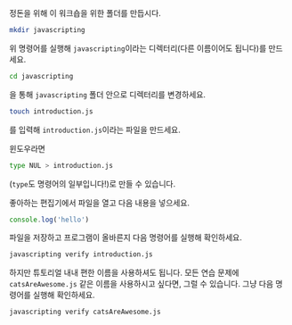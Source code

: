 정돈을 위해 이 워크숍을 위한 폴더를 만듭시다.

```bash
mkdir javascripting
```

위 명령어를 실행해 `javascripting`이라는 디렉터리(다른 이름이어도 됩니다)를 만드세요.

```bash
cd javascripting
```

을 통해 `javascripting` 폴더 안으로 디렉터리를 변경하세요.

```bash
touch introduction.js
```

를 입력해 `introduction.js`이라는 파일을 만드세요.

윈도우라면

```bash
type NUL > introduction.js
```

(`type`도 명령어의 일부입니다!)로 만들 수 있습니다.

좋아하는 편집기에서 파일을 열고 다음 내용을 넣으세요.

```js
console.log('hello')
```

파일을 저장하고 프로그램이 올바른지 다음 명령어를 실행해 확인하세요.

```bash
javascripting verify introduction.js
```

하지만 튜토리얼 내내 편한 이름을 사용하셔도 됩니다. 모든 연습 문제에 `catsAreAwesome.js` 같은 이름을 사용하시고 싶다면, 그럴 수 있습니다. 그냥 다음 명령어를 실행해 확인하세요.

```bash
javascripting verify catsAreAwesome.js
```
